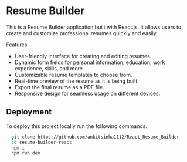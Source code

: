 
# Resume Builder 

This is a Resume Builder application built with React.js. It allows users to create and customize professional resumes quickly and easily.

Features
- User-friendly interface for creating and editing resumes.
- Dynamic form fields for personal information, education, work experience, skills, and more.
- Customizable resume templates to choose from.
- Real-time preview of the resume as it is being built.
- Export the final resume as a PDF file.
- Responsive design for seamless usage on different devices.


## Deployment

To deploy this project locally run the following commands.

```bash
  git clone https://github.com/ankitsinha1112/React_Resume_Builder
  cd resume-builder-react
  npm i
  npm run dev
```

